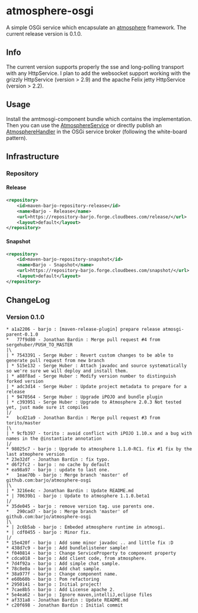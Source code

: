 atmosphere-osgi
===============

A simple OSGi service which encapsulate an [atmosphere](https://github.com/Atmosphere/atmosphere "atmosphere") framework.
The current release version is 0.1.0.

Info
-------
The current version supports properly the sse and long-polling transport with any HttpService. I plan to add the websocket support working with the grizzly HttpService (version > 2.9) and the apache Felix jetty HttpService (version > 2.2).

Usage
-----

Install the amtmosgi-component bundle which contains the implementation.
Then you can use the [AtmosphereService](https://github.com/barjo/atmosphere-osgi/blob/master/atmosgi-service/src/main/java/org/barjo/atmosgi/AtmosphereService.java) or directly publish an [AtmosphereHandler](https://github.com/Atmosphere/atmosphere/wiki/Understanding-AtmosphereHandler) in the OSGi service broker (following the white-board pattern).

Infrastructure
--------------

### Repository 
  	
#### Release

```xml
<repository>
	<id>maven-barjo-repository-release</id>
	<name>Barjo - Release</name>
	<url>https://repository-barjo.forge.cloudbees.com/release/</url>
	<layout>default</layout>
</repository>
```

  	
#### Snapshot

```xml
<repository>
	<id>maven-barjo-repository-snapshot</id>
	<name>Barjo - Snapshot</name>
	<url>https://repository-barjo.forge.cloudbees.com/snapshot/</url>
	<layout>default</layout>
</repository>
```

ChangeLog
---------

### Version 0.1.0

```log
* a1a2206 - barjo : [maven-release-plugin] prepare release atmosgi-parent-0.1.0
*   77f9d80 - Jonathan Bardin : Merge pull request #4 from sergehuber/PUSH_TO_MASTER
|\  
| * 7543391 - Serge Huber : Revert custom changes to be able to generate pull request from new branch
| * 515e132 - Serge Huber : Attach javadoc and source systematically so we're sure we will deploy and install them.
| * a88f8ad - Serge Huber : Modify version number to distinguish forked version
| * adc3d14 - Serge Huber : Update project metadata to prepare for a release
| * 9470564 - Serge Huber : Upgrade iPOJO and bundle plugin
| * c393951 - Serge Huber : Upgrade to Atmosphere 2.0.3 Not tested yet, just made sure it compiles
|/  
*   bcd21a9 - Jonathan Bardin : Merge pull request #3 from torito/master
|\  
| * 9cfb397 - torito : avoid conflict with iPOJO 1.10.x and a bug with names in the @instantiate annotation
|/  
* 98025c7 - barjo : Upgrade to atmosphere 1.1.0-RC1. fix #1 fix by the last atmophere version
* 23e32df - Jonathan Bardin : fix typo.
* d6f2fc2 - barjo : no cache by default
* ea98a97 - barjo : update to last one.
*   1eae70b - barjo : Merge branch 'master' of github.com:barjo/atmosphere-osgi
|\  
| * 3216e4c - Jonathan Bardin : Update README.md
* | 70639b1 - barjo : Update to atmosphere 1.1.0.beta1
|/  
* 35de045 - barjo : remove version tag. use parents one.
*   290cad7 - barjo : Merge branch 'master' of github.com:barjo/atmosphere-osgi
|\  
* | 2c6b5ab - barjo : Embeded atmosphere runtime in atmosgi.
* | cdf0455 - barjo : Minor fix.
|/  
* 15e420f - barjo : Add some minor javadoc .. and little fix :D
* 438d7c9 - barjo : Add bundlelistener sample!
* f040814 - barjo : Change ServiceProperty to component property
* cdca018 - barjo : Add client code, from atmosphere.
* 7d4f92a - barjo : Add simple chat sample.
* 78c8e0a - barjo : Add chat sample.
* 38a977f - barjo : Change component name.
* e60b60b - barjo : Pom refactoring
* 2950141 - barjo : Initial project!
* 7cae8b5 - barjo : Add License apache 2.
* 5e4ea62 - barjo : Ignore maven,intelliJ,eclipse files
* af331a8 - Jonathan Bardin : Update README.md
* c20f698 - Jonathan Bardin : Initial commit
```

